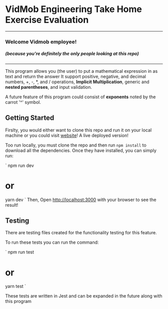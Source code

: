 # VidMob Engineering Take Home Exercise Evaluation
***

### Welcome Vidmob employee!
##### (because you're definitely the only people looking at this repo)
***
This program allows you (the user) to put a mathematical expression in as text and return the answer
It support positive, negative, and decimal numbers, +, -, *, and / operations, **Implicit Multiplication**, generic and **nested parentheses**, and input validation.

A future feature of this program could consist of **exponents** noted by the carrot '^' symbol.

## Getting Started

Firslty, you would either want to clone this repo and run it on your local machine or you could visit [website](website)! A live deployed version!

Too run locally, you must clone the repo and then run `npm install` to download all the dependencies.
Once they have installed, you can simply run:

  `
  npm run dev
  # or
  yarn dev
  `
Then, Open [http://localhost:3000](http://localhost:3000) with your browser to see the result!

## Testing 

There are testing files created for the functionality testing for this feature. 

To run these tests you can run the command: 

  `
  npm run test
  # or
  yarn test
  `

These tests are written in Jest and can be expanded in the future along with this program
